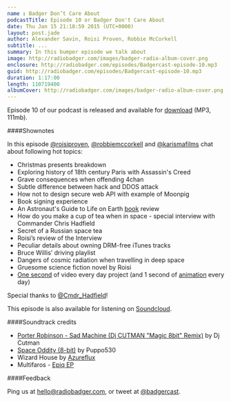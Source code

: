 ```yaml
---
name : Badger Don’t Care About
podcastTitle: Episode 10 or Badger Don't Care About
date: Thu Jan 15 21:18:59 2015 (UTC+0000)
layout: post.jade
author: Alexander Savin, Roisi Proven, Robbie McCorkell
subtitle: ...
summary: In this bumper episode we talk about
image: http://radiobadger.com/images/badger-radio-album-cover.png
enclosure: http://radiobadger.com/episodes/Badgercast-episode-10.mp3
guid: http://radiobadger.com/episodes/Badgercast-episode-10.mp3
duration: 1:17:00
length: 110719400
albumCover: http://radiobadger.com/images/badger-radio-album-cover.png
---
```


Episode 10 of our podcast is released and available for [download](http://radiobadger.com/episodes/Badgercast-episode-10.mp3) (MP3, 111mb).

####Shownotes

In this episode [@roisiproven](https://twitter.com/roisiproven), [@robbiemccorkell](https://twitter.com/robbiemccorkell) and [@karismafilms](https://twitter.com/karismafilms) chat about following hot topics:

* Christmas presents breakdown
* Exploring history of 18th century Paris with Assassin's Creed
* Grave consequences when offending 4chan
* Subtle difference between hack and DDOS attack
* How not to design secure web API with example of Moonpig
* Book signing experience
* An Astronaut's Guide to Life on Earth [book](http://www.amazon.co.uk/Astronauts-Guide-Life-Earth/dp/1447257103/ref=sr_1_1?s=books&ie=UTF8&qid=1421357913&sr=1-1&keywords=astronauts+guide+to+life+on+earth) review
* How do you make a cup of tea when in space - special interview with Commander Chris Hadfield
* Secret of a Russian space tea
* Roisi’s review of the Interview
* Peculiar details about owning DRM-free iTunes tracks
* Bruce Willis’ driving playlist
* Dangers of cosmic radiation when travelling in deep space
* Gruesome science fiction novel by Roisi
* [One second](https://vimeo.com/115723374) of video every day project (and 1 second of [animation](https://vimeo.com/83155234) every day)

Special thanks to [@Cmdr_Hadfield](https://twitter.com/Cmdr_Hadfield)!

This episode is also available for listening on [Soundcloud](https://soundcloud.com/karismafilms/radio-badger-episode-10).

####Soundtrack credits

* [Porter Robinson - Sad Machine (Dj CUTMAN "Magic 8bit" Remix)](https://soundcloud.com/djcutman/porter-robinson-sad-machine-dj-cutman-magic-8bit-remix) by Dj Cutman
* [Space Oddity (8-bit)](https://soundcloud.com/puppo530/space-oddity-8-bit) by Puppo530
* Wizard House by [Azureflux](http://freemusicarchive.org/music/Azureflux/Mean_Machine/01_azureflux_-_wizard_house)
* Multifaros - [Epiq EP](http://freemusicarchive.org/music/Multifaros/Epiq_EP)

####Feedback

Ping us at [hello@radiobadger.com](mailto:hello@radiobadger.com), or tweet at [@badgercast](http://twitter.com/badgercast).
